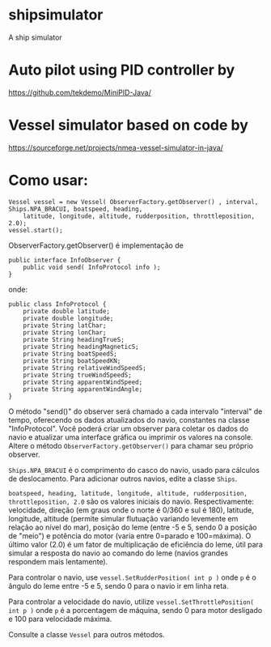 # shipsimulator
A ship simulator

# Auto pilot using PID controller by 
https://github.com/tekdemo/MiniPID-Java/

# Vessel simulator based on code by 
https://sourceforge.net/projects/nmea-vessel-simulator-in-java/

# Como usar:

```
Vessel vessel = new Vessel( ObserverFactory.getObserver() , interval, Ships.NPA_BRACUI, boatspeed, heading, 
    latitude, longitude, altitude, rudderposition, throttleposition, 2.0);
vessel.start();
```

ObserverFactory.getObserver() é implementação de 

```
public interface InfoObserver {
	public void send( InfoProtocol info );
}
```
onde:

```
public class InfoProtocol {
	private double latitude;
	private double longitude;
	private String latChar;
	private String lonChar;
	private String headingTrueS;
	private String headingMagneticS;
	private String boatSpeedS;
	private String boatSpeedKN;
	private String relativeWindSpeedS;
	private String trueWindSpeedS;
	private String apparentWindSpeed;
	private String apparentWindAngle;
}
```

O método "send()" do observer será chamado a cada intervalo "interval" de tempo, oferecendo os dados atualizados do navio, constantes na classe "InfoProtocol". Você poderá criar um observer para coletar os dados do navio e atualizar uma interface gráfica ou imprimir os valores na console. Altere o método ```ObserverFactory.getObserver()``` para chamar seu próprio observer.


```Ships.NPA_BRACUI``` é o comprimento do casco do navio, usado para cálculos de deslocamento. Para adicionar outros navios, edite a classe ```Ships```.

```boatspeed, heading, latitude, longitude, altitude, rudderposition, throttleposition, 2.0``` são os valores iniciais do navio. Respectivamente: velocidade, direção (em graus onde o norte é 0/360 e sul é 180), latitude, longitude, altitude (permite simular flutuação variando levemente em relação ao nível do mar), posição do leme (entre -5 e 5, sendo 0 a posição de "meio") e potência do motor (varia entre 0=parado e 100=máxima). O último valor (2.0) é um fator de multiplicação de eficiência do leme, útil para simular a resposta do navio ao comando do leme (navios grandes respondem mais lentamente).


Para controlar o navio, use ```vessel.SetRudderPosition( int p )``` onde ```p``` é o ângulo do leme entre -5 e 5, sendo 0 para o navio ir em linha reta.

Para controlar a velocidade do navio, utilize ```vessel.SetThrottlePosition( int p )``` onde ```p``` é a porcentagem de máquina, sendo 0 para motor desligado e 100 para velocidade máxima.

Consulte a classe ```Vessel``` para outros métodos.




